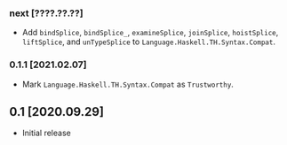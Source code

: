 ### next [????.??.??]
* Add `bindSplice`, `bindSplice_`, `examineSplice`, `joinSplice`,
  `hoistSplice`, `liftSplice`, and `unTypeSplice` to
  `Language.Haskell.TH.Syntax.Compat`.

### 0.1.1 [2021.02.07]
* Mark `Language.Haskell.TH.Syntax.Compat` as `Trustworthy`.

## 0.1 [2020.09.29]
* Initial release

